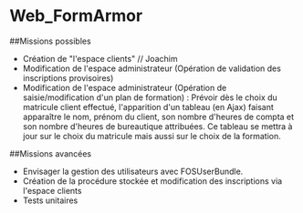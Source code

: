 # Web_FormArmor

##Missions possibles
- Création de "l'espace clients" // Joachim
- Modification de l'espace administrateur (Opération de validation des inscriptions provisoires)
- Modification de l'espace administrateur (Opération de saisie/modification d'un plan de formation) : Prévoir dès le choix du matricule client effectué, l'apparition d'un tableau (en Ajax) faisant apparaître le nom, prénom du client, son nombre d'heures de compta et son nombre d'heures de bureautique attribuées. Ce tableau se mettra à jour sur le choix du matricule mais aussi sur le choix de la formation.

##Missions avancées
- Envisager la gestion des utilisateurs avec FOSUserBundle.
- Création de la procédure stockée et modification des inscriptions via l'espace clients
- Tests unitaires
